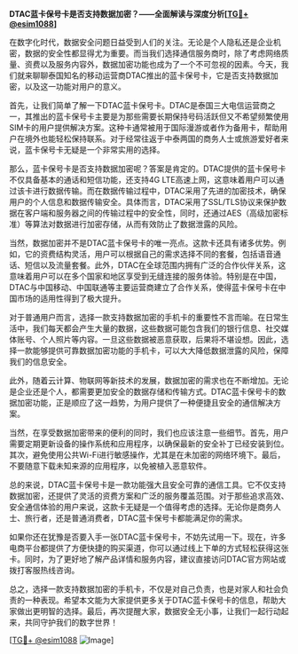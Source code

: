 **DTAC蓝卡保号卡是否支持数据加密？——全面解读与深度分析[[TG💪+ @esim1088](https://t.me/s/esim1088)]**

在数字化时代，数据安全问题日益受到人们的关注。无论是个人隐私还是企业机密，数据的安全性都显得尤为重要。而当我们选择通信服务商时，除了考虑网络质量、资费以及服务内容外，数据加密功能也成为了一个不可忽视的因素。今天，我们就来聊聊泰国知名的移动运营商DTAC推出的蓝卡保号卡，它是否支持数据加密，以及这一功能对用户的意义。

首先，让我们简单了解一下DTAC蓝卡保号卡。DTAC是泰国三大电信运营商之一，其推出的蓝卡保号卡主要是为那些需要长期保持号码活跃但又不希望频繁使用SIM卡的用户提供解决方案。这种卡通常被用于国际漫游或者作为备用卡，帮助用户在境外也能轻松保持联系。对于经常往返于中泰两国的商务人士或旅游爱好者来说，蓝卡保号卡无疑是一个非常实用的选择。

那么，蓝卡保号卡是否支持数据加密呢？答案是肯定的。DTAC提供的蓝卡保号卡不仅具备基本的通话和短信功能，还支持4G LTE高速上网，这意味着用户可以通过该卡进行数据传输。而在数据传输过程中，DTAC采用了先进的加密技术，确保用户的个人信息和数据传输安全。具体而言，DTAC采用了SSL/TLS协议来保护数据在客户端和服务器之间的传输过程中的安全性，同时，还通过AES（高级加密标准）等算法对数据进行加密存储，从而有效防止了数据泄露的风险。

当然，数据加密并不是DTAC蓝卡保号卡的唯一亮点。这款卡还具有诸多优势。例如，它的资费结构灵活，用户可以根据自己的需求选择不同的套餐，包括语音通话、短信以及流量套餐。此外，DTAC在全球范围内拥有广泛的合作伙伴关系，这意味着用户可以在多个国家和地区享受到无缝连接的服务体验。特别是在中国，DTAC与中国移动、中国联通等主要运营商建立了合作关系，使得蓝卡保号卡在中国市场的适用性得到了极大提升。

对于普通用户而言，选择一款支持数据加密的手机卡的重要性不言而喻。在日常生活中，我们每天都会产生大量的数据，这些数据可能包含我们的银行信息、社交媒体账号、个人照片等内容。一旦这些数据被恶意获取，后果将不堪设想。因此，选择一款能够提供可靠数据加密功能的手机卡，可以大大降低数据泄露的风险，保障我们的信息安全。

此外，随着云计算、物联网等新技术的发展，数据加密的需求也在不断增加。无论是企业还是个人，都需要更加安全的数据存储和传输方式。DTAC蓝卡保号卡的数据加密功能，正是顺应了这一趋势，为用户提供了一种便捷且安全的通信解决方案。

当然，在享受数据加密带来的便利的同时，我们也应该注意一些细节。首先，用户需要定期更新设备的操作系统和应用程序，以确保最新的安全补丁已经安装到位。其次，避免使用公共Wi-Fi进行敏感操作，尤其是在未加密的网络环境下。最后，不要随意下载未知来源的应用程序，以免被植入恶意软件。

总的来说，DTAC蓝卡保号卡是一款功能强大且安全可靠的通信工具。它不仅支持数据加密，还提供了灵活的资费方案和广泛的服务覆盖范围。对于那些追求高效、安全通信体验的用户来说，这款卡无疑是一个值得考虑的选择。无论你是商务人士、旅行者，还是普通消费者，DTAC蓝卡保号卡都能满足你的需求。

如果你还在犹豫是否要入手一张DTAC蓝卡保号卡，不妨先试用一下。现在，许多电商平台都提供了方便快捷的购买渠道，你可以通过线上下单的方式轻松获得这张卡。同时，为了更好地了解产品详情和服务内容，建议直接访问DTAC官方网站或拨打客服热线咨询。

总之，选择一款支持数据加密的手机卡，不仅是对自己负责，也是对家人和社会负责的一种表现。希望本文能为大家提供更多关于DTAC蓝卡保号卡的信息，帮助大家做出更明智的选择。最后，再次提醒大家，数据安全无小事，让我们一起行动起来，共同守护我们的数字世界！

[[TG💪+ @esim1088](https://t.me/s/esim1088) ![Image](https://i.postimg.cc/4NQfJmqS/Snipaste-2025-05-13-00-14-12.png)]